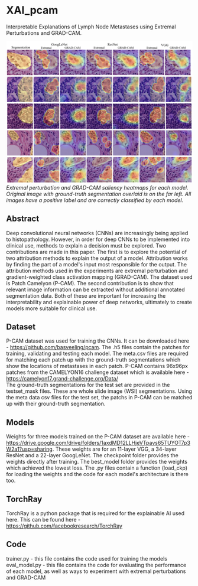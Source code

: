 # XAI_pcam
Interpretable Explanations of Lymph Node Metastases using Extremal Perturbations and GRAD-CAM.

![Saliency Heatmaps.](https://github.com/ThomasAllcock/XAI_pcam/blob/master/positive_comp.png)
*Extremal perturbation and GRAD-CAM saliency heatmaps for each model. Original image with ground-truth segmentation overlaid is on the far left. All images have a positive label and are correctly classified by each model.*

## Abstract
Deep convolutional neural networks (CNNs) are increasingly being applied to histopathology. However, in order for deep CNNs to be implemented into clinical use, methods to explain a decision must be explored. Two contributions are made in this paper. The first is to explore the potential of two attribution methods to explain the output of a model. Attribution works by finding the part of a model's input most responsible for the output. The attribution methods used in the experiments are extremal perturbation and gradient-weighted class activation mapping (GRAD-CAM). The dataset used is Patch Camelyon (P-CAM). The second contribution is to show that relevant image information can be extracted without additional annotated segmentation data. Both of these are important for increasing the interpretability and explainable power of deep networks, ultimately to create models more suitable for clinical use.  

## Dataset
P-CAM dataset was used for training the CNNs. It can be downloaded here - https://github.com/basveeling/pcam.
The .h5 files contain the patches for training, validating and testing each model. The meta.csv files are required for matching each patch up with the ground-truth segmentations
which show the locations of metastases in each patch. P-CAM contains 96x96px patches from the CAMELYON16 challenge dataset which is available here - https://camelyon17.grand-challenge.org/Data/ \
The ground-truth segmentations for the test set are provided in the testset_mask files. These are whole slide image (WSI) segmentations. Using the meta data csv files for the test set, the patchs in P-CAM can be matched up with their ground-truth segmentation.

## Models
Weights for three models trained on the P-CAM dataset are available here -  https://drive.google.com/drive/folders/1axdMD12LLHjeVTpavs65TUYOT7p3W2a1?usp=sharing. These weights are for an 11-layer VGG, a 34-layer ResNet and a 22-layer GoogLeNet.
The checkpoint folder provides the weights directly after training. The best_model folder provides the weights which achieved the lowest loss. 
The .py files contain a function (load_ckp) for loading the weights and the code for each model's architecture is there too.

## TorchRay
TorchRay is a python package that is required for the explainable AI used here. This can be found here - https://github.com/facebookresearch/TorchRay

## Code

trainer.py - this file contains the code used for training the models\
eval_model.py - this file contains the code for evaluating the performance of each model, as well as ways to experiment with extremal perturbations and GRAD-CAM
